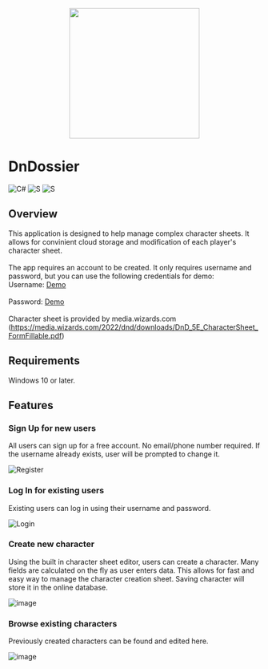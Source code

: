 <p align="center">
  <img src=https://github.com/user-attachments/assets/84869887-070c-4c2e-b404-1dccb67c3f59 height=260>
</p>

# DnDossier

![C#](https://img.shields.io/badge/C%23-%23239120.svg?style=for-the-badge&logo=csharp&logoColor=white)
![S](https://img.shields.io/badge/PostgreSQL-316192?style=for-the-badge&logo=postgresql&logoColor=white)
![S](https://img.shields.io/badge/Supabase-181818?style=for-the-badge&logo=supabase&logoColor=dark)


## Overview
This application is designed to help manage complex character sheets. It allows for convinient cloud storage and modification of each player's character sheet.
<br><br>
The app requires an account to be created. It only requires username and password, but you can use the following credentials for demo: <br>
Username: <ins>Demo</ins><br>  
Password: <ins>Demo</ins>
<br><br>
Character sheet is provided by media.wizards.com (https://media.wizards.com/2022/dnd/downloads/DnD_5E_CharacterSheet_FormFillable.pdf)

## Requirements
Windows 10 or later.

## Features
### Sign Up for new users
All users can sign up for a free account. No email/phone number required. If the username already exists, user will be prompted to change it.

![Register](https://github.com/user-attachments/assets/bf4ca9c4-d3cd-40e2-ad54-fa9f8c107063)

### Log In for existing users
Existing users can log in using their username and password.

![Login](https://github.com/user-attachments/assets/75ba9de0-e114-4e91-b6dd-ebe0086a86d6)

### Create new character
Using the built in character sheet editor, users can create a character. Many fields are calculated on the fly as user enters data.
This allows for fast and easy way to manage the character creation sheet. Saving character will store it in the online database.

![image](https://github.com/user-attachments/assets/c090f23d-026d-4d78-89d6-be0bb5f5866c)

### Browse existing characters
Previously created characters can be found and edited here.

![image](https://github.com/user-attachments/assets/1124fca6-4771-4a28-bcb4-e29fb5b069bb)



